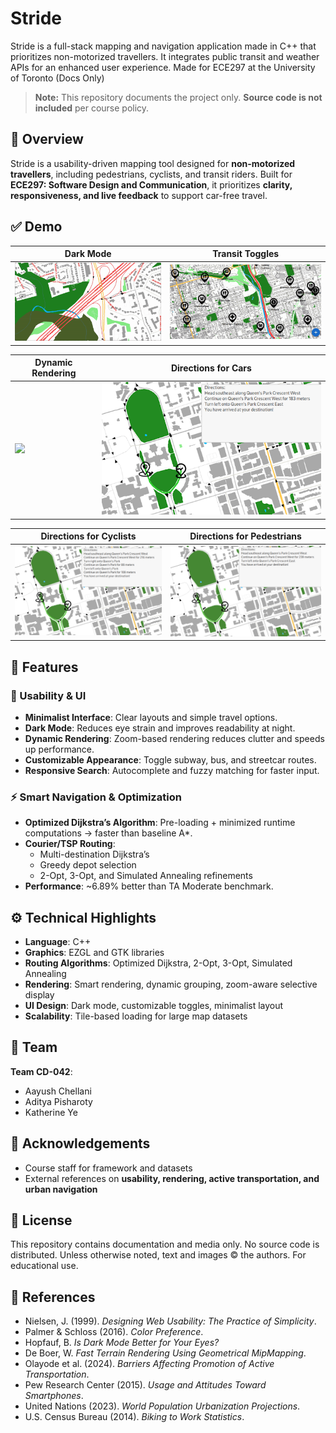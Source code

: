 # Stride
Stride is a full-stack mapping and navigation application made in C++ that prioritizes non-motorized travellers. It integrates public transit and weather APIs for an enhanced user experience. Made for ECE297 at the University of Toronto (Docs Only)

> **Note:** This repository documents the project only. **Source code is not included** per course policy.

## 📖 Overview  
Stride is a usability-driven mapping tool designed for **non-motorized travellers**, including pedestrians, cyclists, and transit riders. Built for **ECE297: Software Design and Communication**, it prioritizes **clarity, responsiveness, and live feedback** to support car-free travel.    

## ✅ Demo

| Dark Mode | Transit Toggles |  
|-----------|----------------|  
| <img width="400" src="https://github.com/adityapisharoty/Stride/blob/main/Demo%20Files/dark_mode_demo.gif" /> | <img width="400" src="https://github.com/adityapisharoty/Stride/blob/main/Demo%20Files/transit_all_demo.gif" /> |  

| Dynamic Rendering | Directions for Cars |  
|-----------------|----------------|  
| <img width="400" src="https://github.com/adityapisharoty/Stride/blob/main/Demo%20Files/zoom_demo.gif" /> | <img width="400" src="https://github.com/adityapisharoty/Stride/blob/main/Demo%20Files/car_directions.png" /> |  

| Directions for Cyclists | Directions for Pedestrians |  
|---------------------|-----------------------|  
| <img width="400" src="https://github.com/adityapisharoty/Stride/blob/main/Demo%20Files/cyclist_directions.png" /> | <img width="400" src="https://github.com/adityapisharoty/Stride/blob/main/Demo%20Files/pedestrian_directions.png" /> |  

## 🔑 Features  

### 🧭 Usability & UI  
- **Minimalist Interface**: Clear layouts and simple travel options.  
- **Dark Mode**: Reduces eye strain and improves readability at night.  
- **Dynamic Rendering**: Zoom-based rendering reduces clutter and speeds up performance.  
- **Customizable Appearance**: Toggle subway, bus, and streetcar routes.  
- **Responsive Search**: Autocomplete and fuzzy matching for faster input.  

### ⚡ Smart Navigation & Optimization  
- **Optimized Dijkstra’s Algorithm**: Pre-loading + minimized runtime computations → faster than baseline A*.  
- **Courier/TSP Routing**:  
  - Multi-destination Dijkstra’s  
  - Greedy depot selection  
  - 2-Opt, 3-Opt, and Simulated Annealing refinements  
- **Performance**: ~6.89% better than TA Moderate benchmark.

## ⚙️ Technical Highlights  
- **Language**: C++
- **Graphics**: EZGL and GTK libraries  
- **Routing Algorithms**: Optimized Dijkstra, 2-Opt, 3-Opt, Simulated Annealing  
- **Rendering**: Smart rendering, dynamic grouping, zoom-aware selective display  
- **UI Design**: Dark mode, customizable toggles, minimalist layout  
- **Scalability**: Tile-based loading for large map datasets  
  
## 👥 Team  
**Team CD-042**: 
- Aayush Chellani
- Aditya Pisharoty    
- Katherine Ye  

## 📌 Acknowledgements  
- Course staff for framework and datasets  
- External references on **usability, rendering, active transportation, and urban navigation**  

## 📜 License  
This repository contains documentation and media only. No source code is distributed. Unless otherwise noted, text and images © the authors. For educational use.  

## 📝 References  
- Nielsen, J. (1999). *Designing Web Usability: The Practice of Simplicity*.  
- Palmer & Schloss (2016). *Color Preference*.  
- Hopfauf, B. *Is Dark Mode Better for Your Eyes?*  
- De Boer, W. *Fast Terrain Rendering Using Geometrical MipMapping*.  
- Olayode et al. (2024). *Barriers Affecting Promotion of Active Transportation*.  
- Pew Research Center (2015). *Usage and Attitudes Toward Smartphones*.  
- United Nations (2023). *World Population Urbanization Projections*.  
- U.S. Census Bureau (2014). *Biking to Work Statistics*.  
